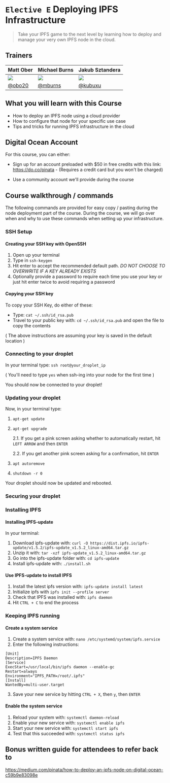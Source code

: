 # `Elective E` Deploying IPFS Infrastructure

> Take your IPFS game to the next level by learning how to deploy and manage your very own IPFS node in the cloud.

## Trainers

| **Matt Ober**                                      	| **Michael Burns**                                     	| **Jakub Sztandera**                      	|
|----------------------------------------------------	|-------------------------------------------------------	|------------------------------	|
| ![](https://avatars2.githubusercontent.com/u/7811297) 	| ![](https://avatars2.githubusercontent.com/u/5170) 	| ![](https://avatars3.githubusercontent.com/u/2259282)                     	|
| [@obo20](https://github.com/obo20/)                	| [@mburns](https://github.com/mburns)                  	| [@kubuxu](https://github.com/Kubuxu) 	|

## What you will learn with this Course

* How to deploy an IPFS node using a cloud provider
* How to configure that node for your specific use case
* Tips and tricks for running IPFS infrastructure in the cloud

## Digital Ocean Account
For this course, you can either:

* Sign up for an account preloaded with $50 in free credits with this link: https://do.co/pinata - (Requires a credit card but you won't be charged)

* Use a community account we'll provide during the course


## Course walkthrough / commands

The following commands are provided for easy copy / pasting during the node deployment part of the course. During the course, we will go over when and why to use these commands when setting up your infrastructure.

### SSH Setup
#### Creating your SSH key with OpenSSH
1) Open up your terminal
2) Type in `ssh-keygen`
3) Hit enter to accept the recommended default path. *DO NOT CHOOSE TO OVERWRITE IF A KEY ALREADY EXISTS*
4) Optionally provide a password to require each time you use your key or just hit enter twice to avoid requiring a password

#### Copying your SSH key
To copy your SSH Key, do either of these:

* Type: `cat ~/.ssh/id_rsa.pub`
* Travel to your public key with: `cd ~/.ssh/id_rsa.pub` and open the file to copy the contents

( The above instructions are assuming your key is saved in the default location )

### Connecting to your droplet
In your terminal type: `ssh root@your_droplet_ip`

( You'll need to type `yes` when ssh-ing into your node for the first time )

You should now be connected to your droplet!

### Updating your droplet
Now, in your terminal type:
1) `apt-get update`
2) `apt-get upgrade`

    2.1. If you get a pink screen asking whether to automatically restart, hit `LEFT ARROW` and then `ENTER`

    2.2. If you get another pink screen asking for a confirmation, hit `ENTER`
  
3) `apt autoremove`
4) `shutdown -r 0`

Your droplet should now be updated and rebooted.

### Securing your droplet

### Installing IPFS

#### Installing IPFS-update
In your terminal:
1) Download ipfs-update with: `curl -O https://dist.ipfs.io/ipfs-update/v1.5.2/ipfs-update_v1.5.2_linux-amd64.tar.gz`
2) Unzip it with: `tar -xzf ipfs-update_v1.5.2_linux-amd64.tar.gz`
3) Go into the ipfs-update folder with: `cd ipfs-update`
4) Install ipfs-update with: `./install.sh`

#### Use IPFS-update to install IPFS
1) Install the latest ipfs version with: `ipfs-update install latest`
2) Initialize ipfs with `ipfs init --profile server`
3) Check that IPFS was installed with: `ipfs daemon`
4) Hit `CTRL + C` to end the process

### Keeping IPFS running

#### Create a system service
1) Create a system service with: `nano /etc/systemd/system/ipfs.service`
2) Enter the following instructions:
```
[Unit]
Description=IPFS Daemon
[Service]
ExecStart=/usr/local/bin/ipfs daemon --enable-gc
Restart=always
Environment="IPFS_PATH=/root/.ipfs"
[Install]
WantedBy=multi-user.target
```
3) Save your new service by hitting `CTRL + X`, then `y`, then `ENTER`

#### Enable the system service
1) Reload your system with: `systemctl daemon-reload`
2) Enable your new service with: `systemctl enable ipfs`
3) Start your new service with: `systemctl start ipfs`
4) Test that this succeeded with: `systemctl status ipfs`

## Bonus written guide for attendees to refer back to
https://medium.com/pinata/how-to-deploy-an-ipfs-node-on-digital-ocean-c59b9e83098e
